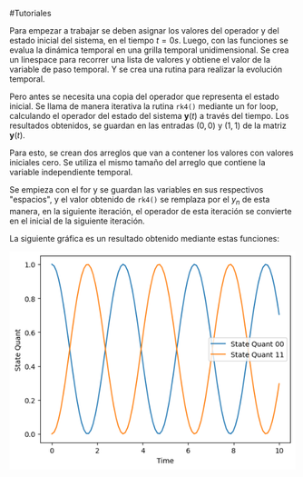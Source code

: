 #Tutoriales

Para empezar a trabajar se deben asignar los valores del operador y del estado inicial del sistema, en el tiempo $t=0s$. Luego, con las funciones se evalua la dinámica temporal en una grilla temporal unidimensional. Se crea un linespace para recorrer una lista de valores y obtiene el valor de la variable de paso temporal. Y se crea una rutina para realizar la evolución temporal. 

Pero antes se necesita una copia del operador que representa el estado inicial. Se llama de manera iterativa la rutina `rk4()` mediante un for loop, calculando el operador del estado del sistema $\mathbf{y}(t)$ a través del tiempo. Los resultados obtenidos, se guardan en las entradas $(0, 0)$ y $(1, 1)$ de la matriz $\mathbf{y}(t)$. 

Para esto, se crean dos arreglos que van a contener los valores con valores iniciales cero. Se utiliza el mismo tamaño del arreglo que contiene la variable independiente temporal. 

Se empieza con el for y se guardan las variables en sus respectivos "espacios", y el valor obtenido de `rk4()` se remplaza por el $y_{n}$ de esta manera, en la siguiente iteración, el operador de esta iteración se convierte en el inicial de la siguiente iteración.

La siguiente gráfica es un resultado obtenido mediante estas funciones:

![Gráfica del sistema](images/Grafica.png)
